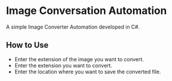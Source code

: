 
# Image Conversation Automation

A simple Image Converter Automation developed in C#.

## How to Use

- Enter the extension of the image you want to convert.
- Enter the extension you want to convert.
- Enter the location where you want to save the converted file.